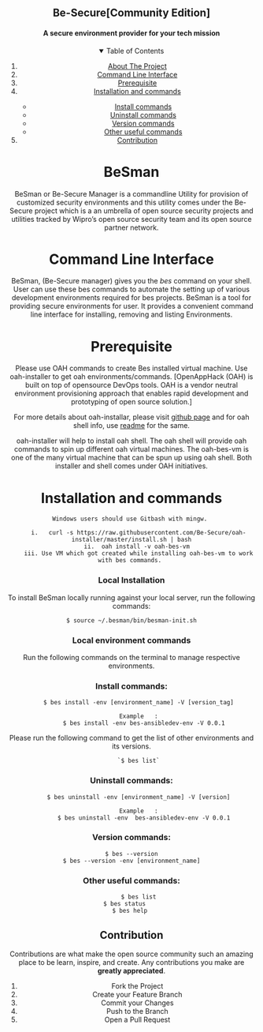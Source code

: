  <h2 align="center">Be-Secure[Community Edition]</h2>
   
<p> <center> <h4 align="center"> A secure environment provider for your tech mission </h4> </p>

<!-- TABLE OF CONTENTS -->
<details open="open">
  <summary>Table of Contents</summary>
  <ol>
    <li>
      <a href="#BeSman">About The Project</a>     
    </li>
    <li>
      <a href="#Command-Line-Interface">Command Line Interface</a></li>
    <li><a href="#Prerequisite">Prerequisite</a></li>	  
    <li><a href="#Installation-and-commands">Installation and commands</a></li>
	       <ul>
        <li><a href="#Install-commands">Install commands</a></li>
	<li><a href="#Uninstall-commands">Uninstall commands</a></li>
        <li><a href="#Version-commands">Version commands</a></li>
       <li><a href="#Other-useful-commands">Other useful commands</a></li>	       
      </ul>
    <li><a href="#Contribution">Contribution</a></li>
  </ol>
</details>


<!-- ABOUT THE PROJECT  -->
# BeSman 

BeSman or Be-Secure  Manager is a commandline Utility for provision of customized security environments and this utility comes under the Be-Secure project which is a an umbrella of open source security projects and utilities tracked by Wipro’s open source security team and its open source partner network.


<!-- GETTING STARTED -->
# Command Line Interface
BeSman, (Be-Secure manager) gives you the *bes* command on your shell. User can use these bes commands to automate the setting up of various development environments required for bes projects.
BeSman is a tool for providing secure environments for user. It provides a convenient command line interface for installing, removing and listing Environments.


# Prerequisite

Please use OAH commands to create Bes installed virtual machine. Use oah-installer to get oah environments/commands. 
[OpenAppHack (OAH) is built on top of opensource DevOps tools. OAH is a vendor neutral environment provisioning approach that enables rapid development and prototyping of open source solution.]

For more details about oah-installar, please visit [github page](https://github.com/Be-Secure/oah-installer/blob/master/README.md) and for oah shell info, use [readme](https://github.com/Be-Secure/oah-shell/blob/master/README.md) for the same.

oah-installer will help to install oah shell.  The oah shell will provide oah commands to spin up different oah virtual machines. The oah-bes-vm is one of the many virtual machine that can be spun up using oah shell. Both installer and shell comes under OAH initiatives. 


# Installation and commands  
	Windows users should use Gitbash with mingw. 

        i.   curl -s https://raw.githubusercontent.com/Be-Secure/oah-installer/master/install.sh | bash
        ii.  oah install -v oah-bes-vm 
        iii. Use VM which got created while installing oah-bes-vm to work with bes commands. 
 

### Local Installation

To install BeSman locally running against your local server, run the following commands:


	$ source ~/.besman/bin/besman-init.sh


### Local environment commands

Run the following commands on the terminal to manage respective environments.

### Install commands:

        $ bes install -env [environment_name] -V [version_tag]

        Example   :
           $ bes install -env bes-ansibledev-env -V 0.0.1

Please run the following command to get the list of other environments and its versions.

	   	`$ bes list`



### Uninstall commands:

        $ bes uninstall -env [environment_name] -V [version]

        Example   :
           $ bes uninstall -env  bes-ansibledev-env -V 0.0.1


### Version commands:

    $ bes --version
    $ bes --version -env [environment_name]

 
### Other useful commands:        

        $ bes list
        $ bes status        
        $ bes help     


<!-- CONTRIBUTING -->
## Contribution

Contributions are what make the open source community such an amazing place to be learn, inspire, and create. Any contributions you make are **greatly appreciated**.

1. Fork the Project
2. Create your Feature Branch 
3. Commit your Changes
4. Push to the Branch
5. Open a Pull Request


